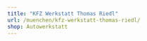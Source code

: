```yaml
---
title: "KFZ Werkstatt Thomas Riedl"
url: /muenchen/kfz-werkstatt-thomas-riedl/
shop: Autowerkstatt
---
```

